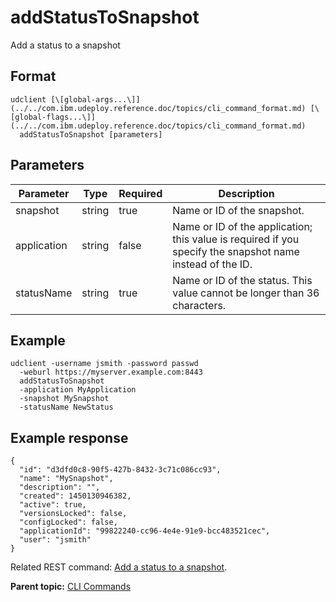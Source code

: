 # addStatusToSnapshot

Add a status to a snapshot

## Format

```
udclient [\[global-args...\]](../../com.ibm.udeploy.reference.doc/topics/cli_command_format.md) [\[global-flags...\]](../../com.ibm.udeploy.reference.doc/topics/cli_command_format.md)
  addStatusToSnapshot [parameters]
```

## Parameters

|Parameter|Type|Required|Description|
|---------|----|--------|-----------|
|snapshot|string|true|Name or ID of the snapshot.|
|application|string|false|Name or ID of the application; this value is required if you specify the snapshot name instead of the ID.|
|statusName|string|true|Name or ID of the status. This value cannot be longer than 36 characters.|

## Example

```
udclient -username jsmith -password passwd 
  -weburl https://myserver.example.com:8443
  addStatusToSnapshot 
  -application MyApplication
  -snapshot MySnapshot 
  -statusName NewStatus
```

## Example response

```
{
  "id": "d3dfd0c8-90f5-427b-8432-3c71c086cc93",
  "name": "MySnapshot",
  "description": "",
  "created": 1450130946382,
  "active": true,
  "versionsLocked": false,
  "configLocked": false,
  "applicationId": "99822240-cc96-4e4e-91e9-bcc483521cec",
  "user": "jsmith"
}
```

Related REST command: [Add a status to a snapshot](rest_cli_snapshot_addstatustosnapshot_put.md).

**Parent topic:** [CLI Commands](../../com.ibm.udeploy.reference.doc/topics/cli_commands.md)

